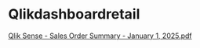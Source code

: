 # Qlikdashboardretail

[Qlik Sense - Sales Order Summary - January 1, 2025.pdf](https://github.com/user-attachments/files/18287233/Qlik.Sense.-.Sales.Order.Summary.-.January.1.2025.pdf)
